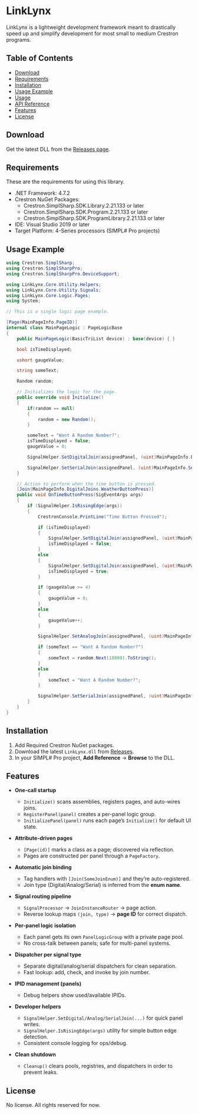 ﻿# LinkLynx
LinkLynx is a lightweight development framework meant to drastically speed up and simplify development for most small to medium Crestron programs.

## Table of Contents
- [Download](#download)
- [Requirements](#requirements)
- [Installation](#installation)
- [Usage Example](#usage-example)
- [Usage](docs/Usage.md)
- [API Reference](docs/API.md)
- [Features](#features)
- [License](#license)


## Download
Get the latest DLL from the [Releases page](https://github.com/MithrilComputer/LinkLynx/releases/latest).


## Requirements
These are the requirements for using this library.
- .NET Framework: 4.7.2
- Crestron NuGet Packages:
	- Crestron.SimplSharp.SDK.Library.2.21.133 or later
	- Crestron.SimplSharp.SDK.Program.2.21.133 or later
	- Crestron.SimplSharp.SDK.ProgramLibrary.2.21.133 or later
- IDE: Visual Studio 2019 or later
- Target Platform: 4-Series processors (SIMPL# Pro projects)

## Usage Example

```csharp
using Crestron.SimplSharp;
using Crestron.SimplSharpPro;
using Crestron.SimplSharpPro.DeviceSupport;

using LinkLynx.Core.Utility.Helpers;
using LinkLynx.Core.Utility.Signals;
using LinkLynx.Core.Logic.Pages;
using System;

// This is a single logic page example.

[Page(MainPageInfo.PageID)]
internal class MainPageLogic : PageLogicBase
{
    public MainPageLogic(BasicTriList device) : base(device) { }

    bool isTimeDisplayed;

    ushort gaugeValue;

    string someText;

    Random random;

    // Initializes the logic for the page.
    public override void Initialize()
    {
        if(random == null)
        {
            random = new Random();
        }

        someText = "Want A Random Number?";
        isTimeDisplayed = false;
        gaugeValue = 0;

        SignalHelper.SetDigitalJoin(assignedPanel, (uint)MainPageInfo.DigitalJoins.WeatherWidgetVisibility, false);

        SignalHelper.SetSerialJoin(assignedPanel, (uint)MainPageInfo.SerialJoins.TextBoxInput, someText);
    }

    // Action to perform when the time button is pressed.
    [Join(MainPageInfo.DigitalJoins.WeatherButtonPress)]
    public void OnTimeButtonPress(SigEventArgs args)
    {
        if (SignalHelper.IsRisingEdge(args))
        {
            CrestronConsole.PrintLine("Time Button Pressed");

            if (isTimeDisplayed)
            {
                SignalHelper.SetDigitalJoin(assignedPanel, (uint)MainPageInfo.DigitalJoins.WeatherWidgetVisibility, false);
                isTimeDisplayed = false;
            }
            else
            {
                SignalHelper.SetDigitalJoin(assignedPanel, (uint)MainPageInfo.DigitalJoins.WeatherWidgetVisibility, true);
                isTimeDisplayed = true;
            }

            if (gaugeValue >= 4)
            {
                gaugeValue = 0;
            } 
            else
            {
                gaugeValue++;
            }

            SignalHelper.SetAnalogJoin(assignedPanel, (uint)MainPageInfo.AnalogJoins.GaugeInput, gaugeValue);

            if (someText == "Want A Random Number?")
            {
                someText = random.Next(10000).ToString();
            }
            else
            {
                someText = "Want A Random Number?";
            }

            SignalHelper.SetSerialJoin(assignedPanel, (uint)MainPageInfo.SerialJoins.TextBoxInput, someText);
        }
    }
}


```
## Installation
1. Add Required Crestron NuGet packages.
2. Download the latest `LinkLynx.dll` from [Releases](#download).
3. In your SIMPL# Pro project, **Add Reference** → **Browse** to the DLL.


## Features
- **One-call startup**
  - `Initialize()` scans assemblies, registers pages, and auto-wires joins.
  - `RegisterPanel(panel)` creates a per-panel logic group.
  - `InitializePanel(panel)` runs each page’s `Initialize()` for default UI state.

- **Attribute-driven pages**
  - `[Page(id)]` marks a class as a page; discovered via reflection.
  - Pages are constructed per panel through a `PageFactory`.

- **Automatic join binding**
  - Tag handlers with `[Join(SomeJoinEnum)]` and they’re auto-registered.
  - Join type (Digital/Analog/Serial) is inferred from the **enum name**.

- **Signal routing pipeline**
  - `SignalProcessor` → `JoinInstanceRouter` → page action.
  - Reverse lookup maps `(join, type)` → **page ID** for correct dispatch.

- **Per-panel logic isolation**
  - Each panel gets its own `PanelLogicGroup` with a private page pool.
  - No cross-talk between panels; safe for multi-panel systems.

- **Dispatcher per signal type**
  - Separate digital/analog/serial dispatchers for clean separation.
  - Fast lookup: add, check, and invoke by join number.

- **IPID management (panels)**
  - Debug helpers show used/available IPIDs.

- **Developer helpers**
  - `SignalHelper.SetDigital/Analog/SerialJoin(...)` for quick panel writes.
  - `SignalHelper.IsRisingEdge(args)` utility for simple button edge detection.
  - Consistent console logging for ops/debug.

- **Clean shutdown**
  - `Cleanup()` clears pools, registries, and dispatchers in order to prevent leaks.

## License

No license. All rights reserved for now.